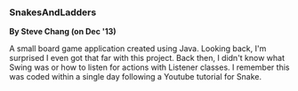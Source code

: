  <h3>SnakesAndLadders</h3>
 <strong>By Steve Chang (on Dec '13)</strong>
 
A small board game application created using Java. Looking back, I'm surprised I even got that far with this project. Back then, I didn't know what Swing was or how to listen for actions with Listener classes. I remember this was coded within a single day following a Youtube tutorial for Snake.
